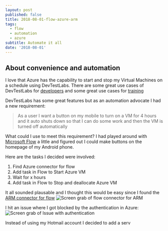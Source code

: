 ```yaml
---
layout: post
published: false
title: 2018-08-01-flow-azure-arm
tags:
  - flow
  - automation
  - azure
subtitle: Automate it all
date: '2018-08-01'
---
```

## About convenience and automation 

I love that Azure has the capability to start and stop my Virtual Machines on a schedule using DevTestLabs. There are some great use cases of DevTestLabs for [developers](https://docs.microsoft.com/en-us/azure/lab-services/devtest-lab-developer-lab) and some great use cases for [training](https://docs.microsoft.com/en-us/azure/lab-services/devtest-lab-training-lab)

DevTestLabs has some great features but as an automation advocate I had a new requirement:

> As a user I want a button on my mobile to turn on a VM for 4 hours and it auto shuts down so that I can do some work and then the VM is turned off automatically

What could I use to meet this requirement? I had played around with [Microsoft Flow](https://flow.microsoft.com/en-us/) a little and figured out I could make buttons on the homepage of my Android phone.

Here are the tasks I decided were involved:
1. Find Azure connector for flow
1. Add task in Flow to Start Azure VM
1. Wait for x hours
1. Add task in Flow to Stop and deallocate Azure VM

It all sounded plausable and I thought this would be easy since I found the [ARM connector for flow](#)
![Screen grab of flow connector for ARM]({{site.baseurl}}/img/flow-arm-connector.jpg)


I hit an issue where I got blocked by the authentication in Azure:
![Screen grab of Issue with authentication]({{site.baseurl}}/img/issue-authentication.jpg)

Instead of using my Hotmail account I decided to add a serv